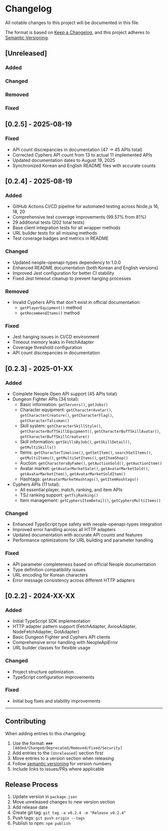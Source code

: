 # Changelog

All notable changes to this project will be documented in this file.

The format is based on [Keep a Changelog](https://keepachangelog.com/en/1.0.0/),
and this project adheres to [Semantic Versioning](https://semver.org/spec/v2.0.0.html).

## [Unreleased]

### Added

### Changed

### Removed

### Fixed

## [0.2.5] - 2025-08-19

### Fixed
- API count discrepancies in documentation (47 → 45 APIs total)
- Corrected Cyphers API count from 13 to actual 11 implemented APIs
- Updated documentation dates to August 19, 2025
- Synchronized Korean and English README files with accurate counts

## [0.2.4] - 2025-08-19

### Added
- GitHub Actions CI/CD pipeline for automated testing across Node.js 16, 18, 20
- Comprehensive test coverage improvements (99.57% from 81%)
- 29 additional tests (202 total tests)
- Base client integration tests for all wrapper methods
- URL builder tests for all missing methods
- Test coverage badges and metrics in README

### Changed
- Updated neople-openapi-types dependency to 1.0.0
- Enhanced README documentation (both Korean and English versions)
- Improved Jest configuration for better CI stability
- Fixed Jest timeout cleanup to prevent hanging processes

### Removed
- Invalid Cyphers APIs that don't exist in official documentation:
  - `getPlayerEquipment()` method
  - `getRecommendItems()` method

### Fixed
- Jest hanging issues in CI/CD environment
- Timeout memory leaks in FetchAdapter
- Coverage threshold configuration
- API count discrepancies in documentation

## [0.2.3] - 2025-01-XX

### Added
- Complete Neople Open API support (45 APIs total)
- Dungeon Fighter APIs (34 total):
  - Basic information: `getServers()`, `getJobs()`
  - Character equipment: `getCharacterAvatar()`, `getCharacterCreature()`, `getCharacterFlag()`, `getCharacterTalisman()`
  - Skill system: `getCharacterSkillStyle()`, `getCharacterBuffSkillEquipment()`, `getCharacterBuffSkillAvatar()`, `getCharacterBuffSkillCreature()`
  - Skill information: `getSkillsByJob()`, `getSkillDetail()`, `getMultiSkills()`
  - Items: `getCharacterTimeline()`, `getSetItem()`, `searchSetItems()`, `getMultiItems()`, `getMultiSetItems()`, `getItemShop()`
  - Auction: `getCharactersByFame()`, `getAuctionSold()`, `getAuctionItem()`
  - Avatar market: `getAvatarMarketSale()`, `getAvatarMarketSold()`, `getAvatarMarketItem()`, `getAvatarMarketSoldItem()`
  - Hashtags: `getAvatarMarketHashtags()`, `getItemHashtags()`
- Cyphers APIs (11 total):
  - All essential player, match, ranking, and item APIs
  - TSJ ranking support: `getTsjRanking()`
  - Item management: `getCyphersItemDetail()`, `getCyphersMultiItems()`

### Changed
- Enhanced TypeScript type safety with neople-openapi-types integration
- Improved error handling across all HTTP adapters
- Updated documentation with accurate API counts and features
- Performance optimizations for URL building and parameter handling

### Fixed
- API parameter completeness based on official Neople documentation
- Type definition compatibility issues
- URL encoding for Korean characters
- Error message consistency across different HTTP adapters

## [0.2.2] - 2024-XX-XX

### Added
- Initial TypeScript SDK implementation
- HTTP adapter pattern support (FetchAdapter, AxiosAdapter, NodeFetchAdapter, GotAdapter)
- Basic Dungeon Fighter and Cyphers API clients
- Comprehensive error handling with NeopleApiError
- URL builder classes for flexible usage

### Changed
- Project structure optimization
- TypeScript configuration improvements

### Fixed
- Initial bug fixes and stability improvements

---

## Contributing

When adding entries to this changelog:

1. Use the format: `### [Added/Changed/Deprecated/Removed/Fixed/Security]`
2. Add entries to the `[Unreleased]` section first
3. Move entries to a version section when releasing
4. Follow [semantic versioning](https://semver.org/) for version numbers
5. Include links to issues/PRs where applicable

## Release Process

1. Update version in `package.json`
2. Move unreleased changes to new version section
3. Add release date
4. Create git tag: `git tag -a v0.2.4 -m "Release v0.2.4"`
5. Push tags: `git push origin --tags`
6. Publish to npm: `npm publish`